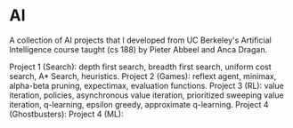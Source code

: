 # AI

A collection of AI projects that I developed from UC Berkeley's Artificial Intelligence course taught (cs 188) by Pieter Abbeel and Anca Dragan.

Project 1 (Search): depth first search, breadth first search, uniform cost search, A* Search, heuristics.
Project 2 (Games): reflext agent, minimax, alpha-beta pruning, expectimax, evaluation functions.
Project 3 (RL): value iteration, policies, asynchronous value iteration, prioritized sweeping value iteration, q-learning, epsilon greedy, approximate q-learning.
Project 4 (Ghostbusters):
Project 4 (ML):
